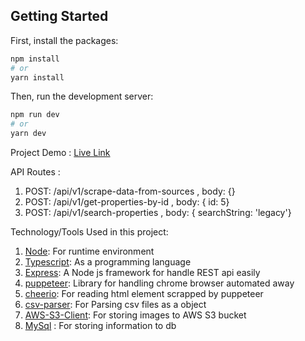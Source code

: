 ## Getting Started

First, install the packages:

```bash
npm install
# or
yarn install
```

Then, run the development server:

```bash
npm run dev
# or
yarn dev
```

Project Demo : [Live Link](http://3.219.85.76/)

API Routes : 
1. POST: /api/v1/scrape-data-from-sources , body: {}
2. POST: /api/v1/get-properties-by-id , body: { id: 5}
3. POST: /api/v1/search-properties , body: { searchString: 'legacy'}

Technology/Tools Used in this project:
1. [Node]([https://react.dev/](https://nodejs.org/en)): For runtime environment
2. [Typescript](https://www.typescriptlang.org/):  As a programming language
3. [Express](https://expressjs.com/en/starter/installing.html): A Node js framework for handle REST api easily
4. [puppeteer](https://pptr.dev/): Library for handling chrome browser automated away
5. [cheerio](https://cheerio.js.org/): For reading html element scrapped by puppeteer
6. [csv-parser](https://www.npmjs.com/package/csv-parser): For Parsing csv files as a object
7. [AWS-S3-Client](https://docs.aws.amazon.com/AWSJavaScriptSDK/v3/latest/clients/client-s3/): For storing images to AWS S3 bucket
8. [MySql](https://dev.mysql.com/doc/) : For storing information to db

